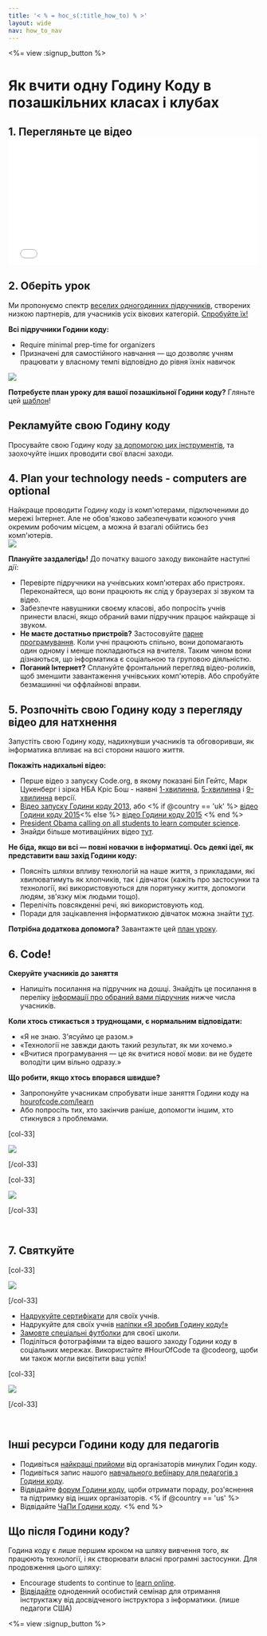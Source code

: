 ```yaml
---
title: '< % = hoc_s(:title_how_to) % >'
layout: wide
nav: how_to_nav
---
```

<%= view :signup_button %>

# Як вчити одну Годину Коду в позашкільних класах і клубах

## 1. Перегляньте це відео <iframe width="500" height="255" src="//www.youtube.com/embed/SrnvvWDm73k" frameborder="0" allowfullscreen mark="crwd-mark"></iframe> 

## 2. Оберіть урок

Ми пропонуємо спектр [веселих одногодинних підручників](<%= resolve_url('/learn') %>), створених низкою партнерів, для учасників усіх вікових категорій. [Спробуйте їх!](<%= resolve_url('/learn') %>)

**Всі підручники Години коду:**

- Require minimal prep-time for organizers
- Призначені для самостійного навчання — що дозволяє учням працювати у власному темпi відповідно до рівня їхніх навичок

[![](/images/fit-700/tutorials.png)](<%= resolve_url('/learn') %>)

**Потребуєте план уроку для вашої позашкільної Години коду?** Гляньте цей [шаблон](/files/AfterschoolEducatorLessonPlanOutline.docx)!

## Рекламуйте свою Годину коду

Просувайте свою Годину коду [за допомогою цих інструментів](<%= resolve_url('/promote') %>), та заохочуйте інших проводити свої власні заходи.

## 4. Plan your technology needs - computers are optional

<div class="col-66" style="padding-right: 20px;">
  Найкраще проводити Годину коду із комп'ютерами, підключеними до мережі Інтернет. Але не обов'язково забезпечувати кожного учня окремим робочим місцем, а можна й взагалі обійтись без комп'ютерів.
</div>

<div class="col-33">
  <img src="/images/fit-400/group_ipad.jpg" />
</div>

<div style="clear: both;"></div>

**Плануйте заздалегідь!** До початку вашого заходу виконайте наступні дії:

- Перевірте підручники на учнівських комп'ютерах або пристроях. Переконайтеся, що вони працюють як слід у браузерах зі звуком та відео.
- Забезпечте навушники своєму класові, або попросіть учнів принести власні, якщо обраний вами підручник працює найкраще зі звуком.
- **Не маєте достатньо пристроїв?** Застосовуйте [парне програмування](https://www.youtube.com/watch?v=vgkahOzFH2Q). Коли учні працюють спільно, вони допомагають один одному і менше покладаються на вчителя. Таким чином вони дізнаються, що інформатика є соціальною та груповою діяльністю.
- **Поганий Інтернет?** Сплануйте фронтальний перегляд відео-роликів, щоб зменшити завантаження учнівських комп'ютерів. Або спробуйте безмашинні чи оффлайнові вправи.

## 5. Розпочніть свою Годину коду з перегляду відео для натхнення

Запустіть свою Годину коду, надихнувши учасників та обговоривши, як інформатика впливає на всі сторони нашого життя.

**Покажіть надихальні відео:**

- Перше відео з запуску Code.org, в якому показані Біл Гейтс, Марк Цукенберг і зірка НБА Кріс Бош - наявні [ 1-хвилинна](https://www.youtube.com/watch?v=qYZF6oIZtfc), [5-хвилинна](https://www.youtube.com/watch?v=nKIu9yen5nc) і [9-хвилинна](https://www.youtube.com/watch?v=dU1xS07N-FA) версії.
- [Відео запуску Години коду 2013](https://www.youtube.com/watch?v=FC5FbmsH4fw), або <% if @country == 'uk' %> [відео Години коду 2015](https://www.youtube.com/watch?v=7L97YMYqLHc)<% else %> [відео Години коду 2015](https://www.youtube.com/watch?v=7L97YMYqLHc) <% end %>
- [President Obama calling on all students to learn computer science](https://www.youtube.com/watch?v=6XvmhE1J9PY).
- Знайди більше мотиваційних відео [тут](https://www.youtube.com/playlist?list=PLzdnOPI1iJNfpD8i4Sx7U0y2MccnrNZuP).

**Не біда, якщо ви всі — повні новачки в інформатиці. Ось деякі ідеї, як представити ваш захід Години коду:**

- Поясніть шляхи впливу технологій на наше життя, з прикладами, які хвилюватимуть як хлопчиків, так і дівчаток (кажіть про застосунки та технології, які використовуються для порятунку життя, допомоги людям, зв'язку між людьми тощо).
- Перелічіть повсякденні речі, які використовують код.
- Поради для зацікавлення інформатикою дівчаток можна знайти [тут](<%= resolve_url('https://code.org/girls') %>).

**Потрібна додаткова допомога?** Завантажте цей [ план уроку](/files/AfterschoolEducatorLessonPlanOutline.docx).

## 6. Code!

**Скеруйте учасників до заняття**

- Напишіть посилання на підручник на дошці. Знайдіть це посилання в переліку [інформації про обраний вами підручник](<%= resolve_url('/learn') %>) нижче числа учасників.

**Коли хтось стикається з труднощами, є нормальним відповідати:**

- «Я не знаю. З'ясуймо це разом.»
- «Технології не завжди дають такий результат, як ми хочемо.»
- «Вчитися програмування — це як вчитися нової мови: ви не будете володіти цим вільно одразу.»

**Що робити, якщо хтось впорався швидше?**

- Запропонуйте учасникам спробувати інше заняття Години коду на [hourofcode.com/learn](<%= resolve_url('/learn') %>)
- Або попросіть тих, хто закінчив раніше, допомогти іншим, хто стикнувся з проблемами.

[col-33]

![](/images/fit-250/highschoolgirls.jpeg)

[/col-33]

[col-33]

![](/images/fit-300/group_ar.jpg)

[/col-33]

<p style="clear:both">&nbsp;</p>

## 7. Святкуйте

[col-33]

![](/images/fit-300/boy-certificate.jpg)

[/col-33]

- [Надрукуйте сертифікати](<%= resolve_url('https://code.org/certificates') %>) для своїх учнів.
- Надрукуйте для своїх учнів [наліпки «Я зробив Годину коду!»](<%= resolve_url('/promote/resources#stickers') %>)
- [Замовте спеціальні футболки](http://blog.code.org/post/132608499493/hour-of-code-shirts-and-more) для своєї школи.
- Поділіться фотографіями та відео вашого заходу Години коду в соціальних мережах. Використайте #HourOfCode та @codeorg, щоби ми також могли висвітити ваш успіх!

[col-33]

![](/images/fit-260/highlight-certificates.jpg)

[/col-33]

<p style="clear:both">&nbsp;</p>

## Інші ресурси Години коду для педагогів

- Подивіться [найкращі прийоми](http://www.slideshare.net/TeachCode/hour-of-code-best-practices-for-successful-educators-51273466) від організаторів минулих Годин коду. 
- Подивіться запис нашого [навчального вебінару для педагогів з Години коду](https://youtu.be/EJeMeSW2-Mw).
- Відвідайте [форум Години коду](http://forum.code.org/c/plc/hour-of-code), щоби отримати пораду, роз'яснення та підтримку від інших організаторів. <% if @country == 'us' %>
- Відвідайте [ЧаПи Години коду](https://support.code.org/hc/en-us/categories/200147083-Hour-of-Code). <% end %>

## Що після Години коду?

Година коду є лише першим кроком на шляху вивчення того, як працюють технології, і як створювати власні програмні застосунки. Для продовження цього шляху:

- Encourage students to continue to [learn online](<%= resolve_url('https://code.org/learn/beyond') %>).
- [Відвідайте](<%= resolve_url('https://code.org/professional-development-workshops') %>) одноденний особистий семінар для отримання інструктажу від досвідченого інструктора з інформатики. (лише педагоги США)

<%= view :signup_button %>